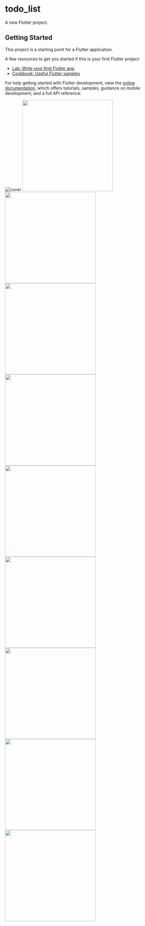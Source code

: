 # todo_list

A new Flutter project.

## Getting Started

This project is a starting point for a Flutter application.

A few resources to get you started if this is your first Flutter project:

- [Lab: Write your first Flutter app](https://docs.flutter.dev/get-started/codelab)
- [Cookbook: Useful Flutter samples](https://docs.flutter.dev/cookbook)

For help getting started with Flutter development, view the
[online documentation](https://docs.flutter.dev/), which offers tutorials,
samples, guidance on mobile development, and a full API reference.

![cover](https://user-images.githubusercontent.com/66214035/197785867-b06b1fdc-a046-4338-87b1-4cb19c1460f6.png )
<img src='https://user-images.githubusercontent.com/66214035/197786334-255dc4c4-0e46-488d-8a5f-579f6254c9c5.png' width='300'>
<img src='https://user-images.githubusercontent.com/66214035/197786536-7a1c0507-e3a9-49d1-83c6-1790874b9e9c' width='300'>
<img src='https://user-images.githubusercontent.com/66214035/197786544-6b144db6-e34a-4d91-af1e-2499acea88ce' width='300'>
<img src='https://user-images.githubusercontent.com/66214035/197786555-177d57d0-f0b7-45e7-add2-d01c984f5ada' width='300'>
<img src='https://user-images.githubusercontent.com/66214035/197786581-82bc3231-44e5-4ca1-b814-b7891351d0df' width='300'>
<img src='https://user-images.githubusercontent.com/66214035/197786603-34f85122-06f2-4a12-9e78-8c9c7c61d2e3' width='300'>
<img src='https://user-images.githubusercontent.com/66214035/197786631-e7626ab7-960d-43f6-becd-2f657f36af6e' width='300'>
<img src='https://user-images.githubusercontent.com/66214035/197786642-46b34efb-73f6-4f9f-be70-34298da8f8ac' width='300'>
<img src='https://user-images.githubusercontent.com/66214035/197786656-b1c46626-1435-49c6-9ea6-d169da91d41a' width='300'>
